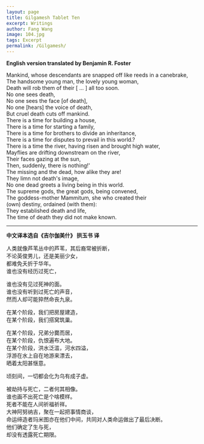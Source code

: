 ```yaml
---
layout: page
title: Gilgamesh Tablet Ten 
excerpt: Writings
author: Fang Wang
image: 104.jpg
tags: Excerpt
permalink: /Gilgamesh/
---
```


**English version translated by Benjamin R. Foster**

Mankind, whose descendants are snapped off like reeds in a canebrake,    
The handsome young man, the lovely young woman,    
Death will rob them of their [ ... ] all too soon.    
No one sees death,    
No one sees the face [of death],    
No one [hears] the voice of death,    
But cruel death cuts off mankind.    
There is a time for building a house,    
There is a time for starting a family,    
There is a time for brothers to divide an inheritance,    
There is a time for disputes to prevail in this world.?    
There is a time the river, having risen and brought high water,    
Mayflies are drifting downstream on the river,    
Their faces gazing at the sun,    
Then, suddenly, there is nothing!'    
The missing and the dead, how alike they are!    
They limn not death's image,    
No one dead greets a living being in this world.    
The supreme gods, the great gods, being convened,    
The goddess-mother Mammitum, she who created their    
(own) destiny, ordained (with them):    
They established death and life,    
The time of death they did not make known.

****

**中文译本选自《吉尔伽美什》 拱玉书 译**

人类就像芦苇丛中的芦苇，其后裔常被折断，  
不论英俊男儿，还是美丽少女，  
都难免夭折于华年。  
谁也没有经历过死亡，

谁也没有见过死神的面。  
谁也没有听到过死亡的声音，  
然而人却可能猝然命丧九泉。  

在某个阶段，我们把房屋建造，  
在某个阶段，我们搭窝筑巢。    

在某个阶段，兄弟分爨而居，  
在某个阶段，仇恨遍布大地。  
在某个阶段，洪水泛滥，河水四溢，  
浮游在水上自在地游来漂去，  
晒着太阳甚惬意。  

顷刻间，一切都会化为乌有成子虚。  

被劫持与死亡，二者何其相像。  
谁也画不出死亡是个啥模样。  
死者不能在人间祈福祈祥。  
大神阿努纳吉，聚在一起把事情商谈，  
命运缔造者玛米图亦在他们中间，共同对人类命运做出了最后决断。  
他们确定了生与死，  
却没有透露死亡期限。
